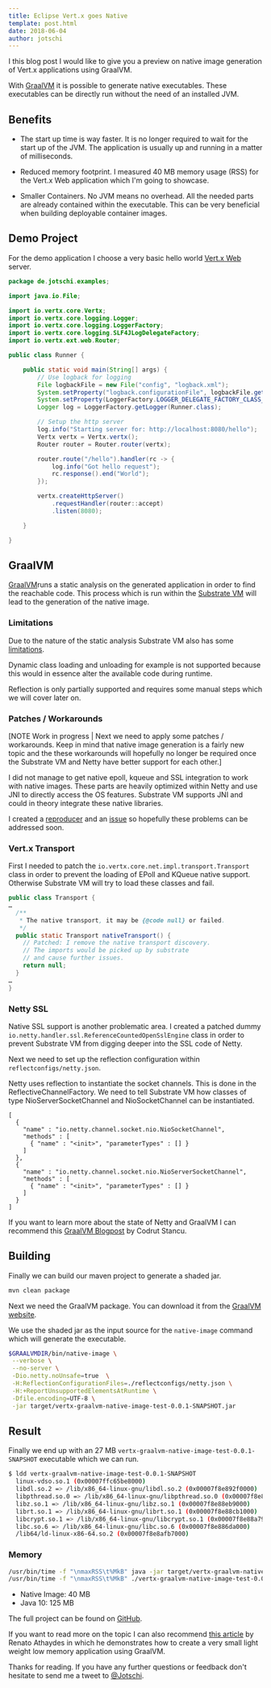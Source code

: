 ```yaml
---
title: Eclipse Vert.x goes Native
template: post.html
date: 2018-06-04
author: jotschi
---
```


I this blog post I would like to give you a preview on native image generation of Vert.x applications using GraalVM.

With [GraalVM](https://www.graalvm.org/) it is possible to generate native executables.
These executables can be directly run without the need of an installed JVM.


## Benefits
* The start up time is way faster. It is no longer required to wait for the start up of the JVM. The application is usually up and running in a matter of milliseconds.

* Reduced memory footprint. I measured 40 MB memory usage (RSS) for the Vert.x Web application which I'm going to showcase.

* Smaller Containers. No JVM means no overhead. All the needed parts are already contained within the executable. This can be very beneficial when building deployable container images.

## Demo Project

For the demo application I choose a very basic hello world [Vert.x Web](https://vertx.io/docs/vertx-web/java/) server.

```java
package de.jotschi.examples;

import java.io.File;

import io.vertx.core.Vertx;
import io.vertx.core.logging.Logger;
import io.vertx.core.logging.LoggerFactory;
import io.vertx.core.logging.SLF4JLogDelegateFactory;
import io.vertx.ext.web.Router;

public class Runner {

	public static void main(String[] args) {
		// Use logback for logging
		File logbackFile = new File("config", "logback.xml");
		System.setProperty("logback.configurationFile", logbackFile.getAbsolutePath());
		System.setProperty(LoggerFactory.LOGGER_DELEGATE_FACTORY_CLASS_NAME, SLF4JLogDelegateFactory.class.getName());
		Logger log = LoggerFactory.getLogger(Runner.class);

		// Setup the http server
		log.info("Starting server for: http://localhost:8080/hello");
		Vertx vertx = Vertx.vertx();
		Router router = Router.router(vertx);

		router.route("/hello").handler(rc -> {
			log.info("Got hello request");
			rc.response().end("World");
		});

		vertx.createHttpServer()
			.requestHandler(router::accept)
			.listen(8080);

	}

}
```

## GraalVM

[GraalVM](https://www.graalvm.org/)runs a static analysis on the generated application in order to find the reachable code.
This process which is run within the [Substrate VM](https://github.com/oracle/graal/tree/master/substratevm) will lead to the generation of the native image.

### Limitations

Due to the nature of the static analysis Substrate VM also has some [limitations](https://github.com/oracle/graal/blob/master/substratevm/LIMITATIONS.md).

Dynamic class loading and unloading for example is not supported because this would in essence alter the available code during runtime. 

Reflection is only partially supported and requires some manual steps which we will cover later on.

### Patches / Workarounds

[NOTE Work in progress | Next we need to apply some patches / workarounds. Keep in mind that native image generation is a fairly new topic and the these workarounds will hopefully no longer be required once the Substrate VM and Netty have better support for each other.]

I did not manage to get native epoll, kqueue and SSL integration to work with native images.
These parts are heavily optimized within Netty and use JNI to directly access the OS features.
Substrate VM supports JNI and could in theory integrate these native libraries. 

I created a [reproducer](https://github.com/Jotschi/vertx-graalvm-native-image-test/tree/netty-native-epoll)
 and an [issue](https://github.com/oracle/graal/issues/442) so hopefully these problems can be addressed soon.

### Vert.x Transport

First I needed to patch the `io.vertx.core.net.impl.transport.Transport` class in order to prevent the loading of EPoll and KQueue native support. Otherwise Substrate VM will try to load these classes and fail.

```java
public class Transport {
…
  /**
   * The native transport, it may be {@code null} or failed.
   */
  public static Transport nativeTransport() {
    // Patched: I remove the native transport discovery. 
    // The imports would be picked up by substrate 
    // and cause further issues. 
    return null;
  }
…
}
```

### Netty SSL

Native SSL support is another problematic area. I created a patched dummy `io.netty.handler.ssl.ReferenceCountedOpenSslEngine` class in order to prevent Substrate VM from digging deeper into the SSL code of Netty.

Next we need to set up the reflection configuration within `reflectconfigs/netty.json`.

Netty uses reflection to instantiate the socket channels. This is done in the ReflectiveChannelFactory. We need to tell Substrate VM how classes of type NioServerSocketChannel  and NioSocketChannel can be instantiated. 

```
[
  {
    "name" : "io.netty.channel.socket.nio.NioSocketChannel",
    "methods" : [
      { "name" : "<init>", "parameterTypes" : [] }
    ]
  },
  {
    "name" : "io.netty.channel.socket.nio.NioServerSocketChannel",
    "methods" : [
      { "name" : "<init>", "parameterTypes" : [] }
    ]
  }
]
```

If you want to learn more about the state of Netty and GraalVM I can recommend this [GraalVM Blogpost](https://medium.com/graalvm/instant-netty-startup-using-graalvm-native-image-generation-ed6f14ff7692) by Codrut Stancu.

## Building

Finally we can build our maven project to generate a shaded jar.

```bash
mvn clean package
```

Next we need the GraalVM package. You can download it from the [GraalVM website](https://www.graalvm.org/).

We use the shaded jar as the input source for the `native-image` command which will generate the executable.

```bash
$GRAALVMDIR/bin/native-image \
 --verbose \
 --no-server \
 -Dio.netty.noUnsafe=true  \
 -H:ReflectionConfigurationFiles=./reflectconfigs/netty.json \
 -H:+ReportUnsupportedElementsAtRuntime \
 -Dfile.encoding=UTF-8 \
 -jar target/vertx-graalvm-native-image-test-0.0.1-SNAPSHOT.jar
``` 

## Result

Finally we end up with an 27 MB `vertx-graalvm-native-image-test-0.0.1-SNAPSHOT` executable which we can run.

```bash
$ ldd vertx-graalvm-native-image-test-0.0.1-SNAPSHOT 
  linux-vdso.so.1 (0x00007ffc65be8000)
  libdl.so.2 => /lib/x86_64-linux-gnu/libdl.so.2 (0x00007f8e892f0000)
  libpthread.so.0 => /lib/x86_64-linux-gnu/libpthread.so.0 (0x00007f8e890d3000)
  libz.so.1 => /lib/x86_64-linux-gnu/libz.so.1 (0x00007f8e88eb9000)
  librt.so.1 => /lib/x86_64-linux-gnu/librt.so.1 (0x00007f8e88cb1000)
  libcrypt.so.1 => /lib/x86_64-linux-gnu/libcrypt.so.1 (0x00007f8e88a79000)
  libc.so.6 => /lib/x86_64-linux-gnu/libc.so.6 (0x00007f8e886da000)
  /lib64/ld-linux-x86-64.so.2 (0x00007f8e8afb7000)
```

### Memory

```bash
/usr/bin/time -f "\nmaxRSS\t%MkB" java -jar target/vertx-graalvm-native-image-test-0.0.1-SNAPSHOT.jar 
/usr/bin/time -f "\nmaxRSS\t%MkB" ./vertx-graalvm-native-image-test-0.0.1-SNAPSHOT 
```

* Native Image: 40 MB
* Java 10: 125 MB

The full project can be found on [GitHub](https://github.com/Jotschi/vertx-graalvm-native-image-test).

If you want to read more on the topic I can also recommend [this article](
https://sites.google.com/a/athaydes.com/renato-athaydes/posts/a7mbnative-imagejavaappthatrunsin30msandusesonly4mbofram) by Renato Athaydes in which he demonstrates how to create a very small light weight low memory application using GraalVM.


Thanks for reading. If you have any further questions or feedback don't hesitate to send me a tweet to [@Jotschi](https://twitter.com/Jotschi/).
